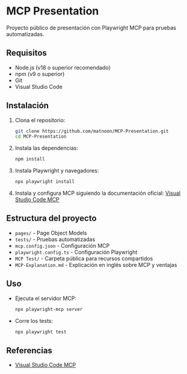 # MCP Presentation

Proyecto público de presentación con Playwright MCP para pruebas automatizadas.

## Requisitos

- Node.js (v18 o superior recomendado)
- npm (v9 o superior)
- Git
- Visual Studio Code

## Instalación

1. Clona el repositorio:
   ```sh
   git clone https://github.com/matnoon/MCP-Presentation.git
   cd MCP-Presentation
   ```
2. Instala las dependencias:
   ```sh
   npm install
   ```
3. Instala Playwright y navegadores:
   ```sh
   npx playwright install
   ```
4. Instala y configura MCP siguiendo la documentación oficial:
   [Visual Studio Code MCP](https://code.visualstudio.com/mcp)

## Estructura del proyecto

- `pages/` - Page Object Models
- `tests/` - Pruebas automatizadas
- `mcp.config.json` - Configuración MCP
- `playwright.config.ts` - Configuración Playwright
- `MCP Test/` - Carpeta pública para recursos compartidos
- `MCP-Explanation.md` - Explicación en inglés sobre MCP y ventajas

## Uso

- Ejecuta el servidor MCP:
  ```sh
  npx playwright-mcp server
  ```
- Corre los tests:
  ```sh
  npx playwright test
  ```

## Referencias
- [Visual Studio Code MCP](https://code.visualstudio.com/mcp)
